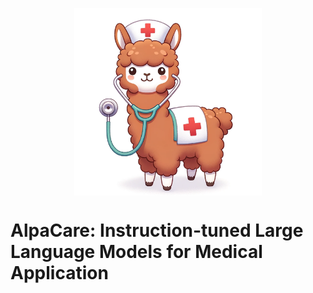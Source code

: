 <p align="center" width="100%">
<img src="logo.png" style="width: 50%; min-width: 300px; display: block; margin: auto;">
</p>

# AlpaCare: Instruction-tuned Large Language Models for Medical Application
